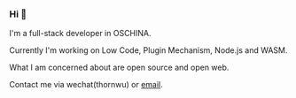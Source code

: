 ### Hi 👋

<!--
**ThornWu/ThornWu** is a ✨ _special_ ✨ repository because its `README.md` (this file) appears on your GitHub profile.

Here are some ideas to get you started:

- 🔭 I’m currently working on ...
- 🌱 I’m currently learning ...
- 👯 I’m looking to collaborate on ...
- 🤔 I’m looking for help with ...
- 💬 Ask me about ...
- 📫 How to reach me: ...
- 😄 Pronouns: ...
- ⚡ Fun fact: ...
-->

I'm a full-stack developer in OSCHINA.

Currently I'm working on Low Code, Plugin Mechanism, Node.js and WASM.

What I am concerned about are open source and open web.

Contact me via wechat(thornwu) or [email](mailto:thornwu@163.com).
